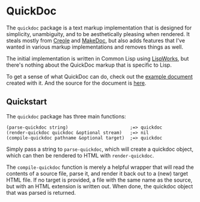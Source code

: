 # QuickDoc

The `quickdoc` package is a text markup implementation that is designed for simplicity, unambiguity, and to be aesthetically pleasing when rendered. It steals mostly from [Creole](http://www.wikicreole.org/) and [MakeDoc](http://www.rebol.net/docs/makedoc.html), but also adds features that I've wanted in various markup implementations and removes things as well.

The initial implementation is written in Common Lisp using [LispWorks](http://www.lispworks.com), but there's nothing about the QuickDoc markup that is specific to Lisp.

To get a sense of what QuickDoc can do, check out the [example document](http://massung.github.io/quickdoc/example.html) created with it. And the source for the document is [here](https://raw.githubusercontent.com/massung/quickdoc/master/example.txt).

## Quickstart

The `quickdoc` package has three main functions:

	(parse-quickdoc string)                       ;=> quickdoc
	(render-quickdoc quickdoc &optional stream)   ;=> nil
	(compile-quickdoc pathname &optional target)  ;=> quickdoc

Simply pass a string to `parse-quickdoc`, which will create a quickdoc object, which can then be rendered to HTML with `render-quickdoc`.

The `compile-quickdoc` function is merely a helpful wrapper that will read the contents of a source file, parse it, and render it back out to a (new) target HTML file. If no target is provided, a file with the same name as the source, but with an HTML extension is written out. When done, the quickdoc object that was parsed is returned.
